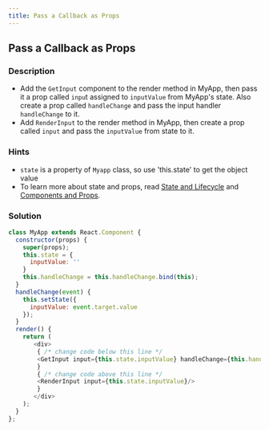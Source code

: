 ```yaml
---
title: Pass a Callback as Props
---
```

## Pass a Callback as Props

<!-- The article goes here, in GitHub-flavored Markdown. Feel free to add YouTube videos, images, and CodePen/JSBin embeds  -->
### Description
- Add the `GetInput` component to the render method in MyApp, then pass it a prop called `inpu`t assigned to `inputValue` from MyApp's state. Also create a prop called `handleChange` and pass the input handler `handleChange` to it.
- Add `RenderInput` to the render method in MyApp, then create a prop called `input` and pass the `inputValue` from state to it.

### Hints
- `state` is a property of `Myapp` class, so use 'this.state' to get the object value
- To learn more about state and props, read [State and Lifecycle](https://reactjs.org/docs/state-and-lifecycle.html) and [Components and Props](https://reactjs.org/docs/components-and-props.html).
### Solution
```javascript
class MyApp extends React.Component {
  constructor(props) {
    super(props);
    this.state = {
      inputValue: ''
    }
    this.handleChange = this.handleChange.bind(this);
  }
  handleChange(event) {
    this.setState({
      inputValue: event.target.value
    });
  }
  render() {
    return (
       <div>
        { /* change code below this line */ 
        <GetInput input={this.state.inputValue} handleChange={this.handleChange}/>
        }
        { /* change code above this line */ 
        <RenderInput input={this.state.inputValue}/>
        }
       </div>
    );
  }
};
```
